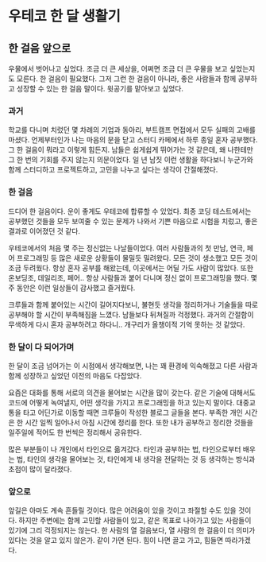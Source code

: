 # 우테코 한 달 생활기

## 한 걸음 앞으로

우물에서 벗어나고 싶었다. 조금 더 큰 세상을, 어쩌면 조금 더 큰 우물을 보고 싶었는지도 모른다. 한 걸음이 필요했다. 그저 그런 한 걸음이 아니라, 좋은 사람들과 함께 공부하고 성장할 수 있는 한 걸음 말이다. 윗공기를 맡아보고 싶었다.

### 과거

학교를 다니며 치렀던 몇 차례의 기업과 동아리, 부트캠프 면접에서 모두 실패의 고배를 마셨다. 언제부터인가 나는 마음의 문을 닫고 스터디 카페에서 하루 종일 혼자 공부했다. 그 한 걸음이 뭐라고 이렇게 힘든지. 남들은 쉽게쉽게 뛰어가는 것 같은데, 왜 나한테만 그 한 번의 기회를 주지 않는지 의문이었다. 일 년 남짓 이런 생활을 하다보니 누군가와 함께 스터디하고 프로젝트하고, 고민을 나누고 싶다는 생각이 간절해졌다.
<br/> 

### 한 걸음

드디어 한 걸음이다. 운이 좋게도 우테코에 합류할 수 있었다. 최종 코딩 테스트에서는 공부했던 것들을 모두 보여줄 수 있는 문제가 나와서 기쁜 마음으로 시험을 치렀고, 좋은 결과로 이어졌던 것 같다.

우테코에서의 처음 몇 주는 정신없는 나날들이었다. 여러 사람들과의 첫 만남, 연극, 페어 프로그래밍 등 많은 새로운 상황들이 물밀듯 밀려왔다. 모든 것이 생소했고 모든 것이 조금 두려웠다. 항상 혼자 공부를 해왔는데, 이곳에서는 어딜 가도 사람이 많았다. 또한 온보딩조, 데일리조, 페어.. 항상 사람들과 붙어 다니며 정신 없이 프로그래밍을 했다. 몇 주 동안은 이런 일상들이 감사했고 즐거웠다.

크루들과 함께 붙어있는 시간이 길어지다보니, 불현듯 생각을 정리하거나 기술들을 따로 공부해야 할 시간이 부족해짐을 느꼈다. 남들보다 뒤쳐질까 걱정했다. 과거의 간절함이 무색하게 다시 혼자 공부하려고 하다니.. 개구리가 올챙이적 기억 못하는 것 같았다.
<br/>

### 한 달이 다 되어가며

한 달이 조금 넘어가는 이 시점에서 생각해보면, 나는 꽤 환경에 익숙해졌고 다른 사람과 함께 성장하고 싶었던 이전의 마음도 다잡았다. 

요즘은 대화를 통해 서로의 의견을 물어보는 시간을 많이 갖는다. 같은 기술에 대해서도 코드에 어떻게 녹여낼지, 어떤 생각을 가지고 프로그래밍을 하고 있는지 말이다. 대중교통을 타고 어딘가로 이동할 때면 크루들이 작성한 블로그 글들을 본다. 부족한 개인 시간은 한 시간 일찍 일어나서 아침 시간에 정리를 한다. 또한 내가 공부하고 정리한 것들을 일주일에 적어도 한 번씩은 정리해서 공유한다. 

많은 부분들이 나 개인에서 타인으로 옮겨갔다. 타인과 공부하는 법, 타인으로부터 배우는 법, 타인의 생각을 물어보는 것, 타인에게 내 생각을 전달하는 것 등 생각하는 방식과 초점이 많이 달라졌다.
<br/>

### 앞으로

앞길은 아마도 계속 흔들릴 것이다. 많은 어려움이 있을 것이고 좌절할 수도 있을 것이다. 하지만 주변에는 함께 고민할 사람들이 있고, 같은 목표로 나아가고 있는 사람들이 있기에 그리 걱정되지는 않는다. 한 사람의 열 걸음보다, 열 사람의 한 걸음이 더 의미가 있다는 것을 알고 있지 않은가. 같이 가면 된다. 힘이 나면 끌고 가고, 힘들면 따라가겠다.

